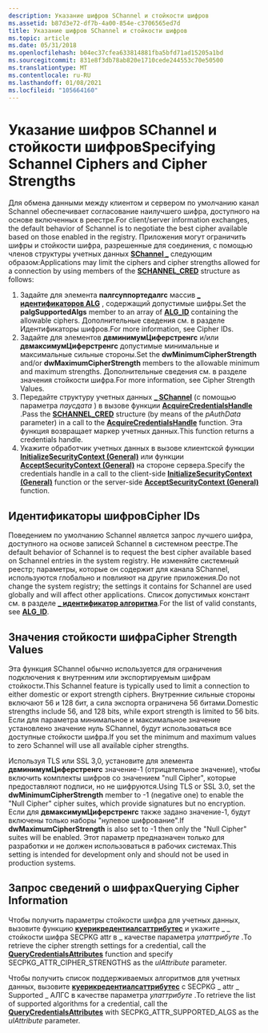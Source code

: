 ```yaml
---
description: Указание шифров SChannel и стойкости шифров
ms.assetid: b87d3e72-df7b-4a00-854e-c3706565ed7d
title: Указание шифров SChannel и стойкости шифров
ms.topic: article
ms.date: 05/31/2018
ms.openlocfilehash: b04ec37cfea633814881fba5bfd71ad15205a1bd
ms.sourcegitcommit: 831e8f3db78ab820e1710cede244553c70e50500
ms.translationtype: MT
ms.contentlocale: ru-RU
ms.lasthandoff: 01/08/2021
ms.locfileid: "105664160"
---
```

# <a name="specifying-schannel-ciphers-and-cipher-strengths"></a><span data-ttu-id="3910f-103">Указание шифров SChannel и стойкости шифров</span><span class="sxs-lookup"><span data-stu-id="3910f-103">Specifying Schannel Ciphers and Cipher Strengths</span></span>

<span data-ttu-id="3910f-104">Для обмена данными между клиентом и сервером по умолчанию канал Schannel обеспечивает согласование наилучшего шифра, доступного на основе включенных в реестре.</span><span class="sxs-lookup"><span data-stu-id="3910f-104">For client/server information exchanges, the default behavior of Schannel is to negotiate the best cipher available based on those enabled in the registry.</span></span> <span data-ttu-id="3910f-105">Приложения могут ограничить шифры и стойкости шифра, разрешенные для соединения, с помощью членов структуры учетных данных [**SChannel \_**](/windows/desktop/api/Schannel/ns-schannel-schannel_cred) следующим образом:</span><span class="sxs-lookup"><span data-stu-id="3910f-105">Applications may limit the ciphers and cipher strengths allowed for a connection by using members of the [**SCHANNEL\_CRED**](/windows/desktop/api/Schannel/ns-schannel-schannel_cred) structure as follows:</span></span>

1.  <span data-ttu-id="3910f-106">Задайте для элемента **палгсуппортедалгс** массив [**\_ идентификаторов ALG**](../seccrypto/alg-id.md) , содержащий допустимые шифры.</span><span class="sxs-lookup"><span data-stu-id="3910f-106">Set the **palgSupportedAlgs** member to an array of [**ALG\_ID**](../seccrypto/alg-id.md) containing the allowable ciphers.</span></span> <span data-ttu-id="3910f-107">Дополнительные сведения см. в разделе Идентификаторы шифров.</span><span class="sxs-lookup"><span data-stu-id="3910f-107">For more information, see Cipher IDs.</span></span>
2.  <span data-ttu-id="3910f-108">Задайте для элементов **двминимумЦиферстренгс** и/или **двмаксимумЦиферстренгс** допустимые минимальные и максимальные сильные стороны.</span><span class="sxs-lookup"><span data-stu-id="3910f-108">Set the **dwMinimumCipherStrength** and/or **dwMaximumCipherStrength** members to the allowable minimum and maximum strengths.</span></span> <span data-ttu-id="3910f-109">Дополнительные сведения см. в разделе значения стойкости шифра.</span><span class="sxs-lookup"><span data-stu-id="3910f-109">For more information, see Cipher Strength Values.</span></span>
3.  <span data-ttu-id="3910f-110">Передайте структуру учетных данных [**\_ SChannel**](/windows/desktop/api/Schannel/ns-schannel-schannel_cred) (с помощью параметра *паусдата* ) в вызове функции [**AcquireCredentialsHandle**](/windows/win32/api/sspi/nf-sspi-acquirecredentialshandlea) .</span><span class="sxs-lookup"><span data-stu-id="3910f-110">Pass the [**SCHANNEL\_CRED**](/windows/desktop/api/Schannel/ns-schannel-schannel_cred) structure (by means of the *pAuthData* parameter) in a call to the [**AcquireCredentialsHandle**](/windows/win32/api/sspi/nf-sspi-acquirecredentialshandlea) function.</span></span> <span data-ttu-id="3910f-111">Эта функция возвращает маркер учетных данных.</span><span class="sxs-lookup"><span data-stu-id="3910f-111">This function returns a credentials handle.</span></span>
4.  <span data-ttu-id="3910f-112">Укажите обработчик учетных данных в вызове клиентской функции [**InitializeSecurityContext (General)**](/windows/win32/api/sspi/nf-sspi-initializesecuritycontexta) или функции [**AcceptSecurityContext (General)**](/windows/win32/api/sspi/nf-sspi-acceptsecuritycontext) на стороне сервера.</span><span class="sxs-lookup"><span data-stu-id="3910f-112">Specify the credentials handle in a call to the client-side [**InitializeSecurityContext (General)**](/windows/win32/api/sspi/nf-sspi-initializesecuritycontexta) function or the server-side [**AcceptSecurityContext (General)**](/windows/win32/api/sspi/nf-sspi-acceptsecuritycontext) function.</span></span>

## <a name="cipher-ids"></a><span data-ttu-id="3910f-113">Идентификаторы шифров</span><span class="sxs-lookup"><span data-stu-id="3910f-113">Cipher IDs</span></span>

<span data-ttu-id="3910f-114">Поведением по умолчанию Schannel является запрос лучшего шифра, доступного на основе записей Schannel в системном реестре.</span><span class="sxs-lookup"><span data-stu-id="3910f-114">The default behavior of Schannel is to request the best cipher available based on Schannel entries in the system registry.</span></span> <span data-ttu-id="3910f-115">Не изменяйте системный реестр; параметры, которые он содержит для канала SChannel, используются глобально и повлияют на другие приложения.</span><span class="sxs-lookup"><span data-stu-id="3910f-115">Do not change the system registry; the settings it contains for Schannel are used globally and will affect other applications.</span></span> <span data-ttu-id="3910f-116">Список допустимых констант см. в разделе [**\_ идентификатор алгоритма**](../seccrypto/alg-id.md).</span><span class="sxs-lookup"><span data-stu-id="3910f-116">For the list of valid constants, see [**ALG\_ID**](../seccrypto/alg-id.md).</span></span>

## <a name="cipher-strength-values"></a><span data-ttu-id="3910f-117">Значения стойкости шифра</span><span class="sxs-lookup"><span data-stu-id="3910f-117">Cipher Strength Values</span></span>

<span data-ttu-id="3910f-118">Эта функция SChannel обычно используется для ограничения подключения к внутренним или экспортируемым шифрам стойкости.</span><span class="sxs-lookup"><span data-stu-id="3910f-118">This Schannel feature is typically used to limit a connection to either domestic or export strength ciphers.</span></span> <span data-ttu-id="3910f-119">Внутренние сильные стороны включают 56 и 128 бит, а сила экспорта ограничена 56 битами.</span><span class="sxs-lookup"><span data-stu-id="3910f-119">Domestic strengths include 56, and 128 bits, while export strength is limited to 56 bits.</span></span> <span data-ttu-id="3910f-120">Если для параметра минимальное и максимальное значение установлено значение нуль SChannel, будут использоваться все доступные стойкости шифра.</span><span class="sxs-lookup"><span data-stu-id="3910f-120">If you set the minimum and maximum values to zero Schannel will use all available cipher strengths.</span></span>

<span data-ttu-id="3910f-121">Используя TLS или SSL 3,0, установите для элемента **двминимумЦиферстренгс** значение-1 (отрицательное значение), чтобы включить комплекты шифров со значением "null Cipher", которые предоставляют подписи, но не шифруются.</span><span class="sxs-lookup"><span data-stu-id="3910f-121">Using TLS or SSL 3.0, set the **dwMinimumCipherStrength** member to -1 (negative one) to enable the "Null Cipher" cipher suites, which provide signatures but no encryption.</span></span> <span data-ttu-id="3910f-122">Если для **двмаксимумЦиферстренгс** также задано значение-1, будут включены только наборы "нулевое шифрование".</span><span class="sxs-lookup"><span data-stu-id="3910f-122">If **dwMaximumCipherStrength** is also set to -1 then only the "Null Cipher" suites will be enabled.</span></span> <span data-ttu-id="3910f-123">Этот параметр предназначен только для разработки и не должен использоваться в рабочих системах.</span><span class="sxs-lookup"><span data-stu-id="3910f-123">This setting is intended for development only and should not be used in production systems.</span></span>

## <a name="querying-cipher-information"></a><span data-ttu-id="3910f-124">Запрос сведений о шифрах</span><span class="sxs-lookup"><span data-stu-id="3910f-124">Querying Cipher Information</span></span>

<span data-ttu-id="3910f-125">Чтобы получить параметры стойкости шифра для учетных данных, вызовите функцию [**куерикредентиалсаттрибутес**](/windows/desktop/api/Sspi/nf-sspi-querycredentialsattributesa) и укажите \_ \_ стойкости шифра SECPKG attr в \_ качестве параметра *улаттрибуте* .</span><span class="sxs-lookup"><span data-stu-id="3910f-125">To retrieve the cipher strength settings for a credential, call the [**QueryCredentialsAttributes**](/windows/desktop/api/Sspi/nf-sspi-querycredentialsattributesa) function and specify SECPKG\_ATTR\_CIPHER\_STRENGTHS as the *ulAttribute* parameter.</span></span>

<span data-ttu-id="3910f-126">Чтобы получить список поддерживаемых алгоритмов для учетных данных, вызовите [**куерикредентиалсаттрибутес**](/windows/desktop/api/Sspi/nf-sspi-querycredentialsattributesa) с SECPKG \_ attr \_ Supported \_ АЛГС в качестве параметра *улаттрибуте* .</span><span class="sxs-lookup"><span data-stu-id="3910f-126">To retrieve the list of supported algorithms for a credential, call the [**QueryCredentialsAttributes**](/windows/desktop/api/Sspi/nf-sspi-querycredentialsattributesa) with SECPKG\_ATTR\_SUPPORTED\_ALGS as the *ulAttribute* parameter.</span></span>

 

 
